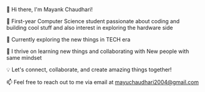 👋 Hi there, I'm Mayank Chaudhari!

🚀 First-year Computer Science student passionate about coding and building cool stuff and also interest in exploring the hardware side

💼 Currently exploring the new things in TECH era 

🌱 I thrive on learning new things and collaborating with New people with same mindset

💡 Let's connect, collaborate, and create amazing things together!

📫 Feel free to reach out to me via email at mayuchaudhari2004@gmail.com
